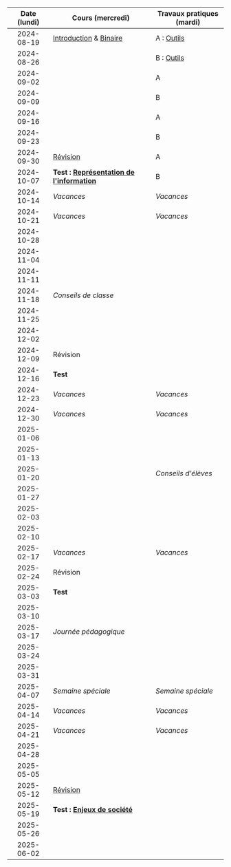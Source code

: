 | Date (lundi) | Cours (mercredi)                                                  | Travaux pratiques (mardi)          |
| :----------: | ----------------------------------------------------------------- | ---------------------------------- |
|  2024-08-19  | [Introduction](/docs/1m/intro) & [Binaire](/docs/1m/repr/binaire) | A : [Outils](/docs/1m/prog/outils) |
|  2024-08-26  |                                                                   | B : [Outils](/docs/1m/prog/outils) |
|  2024-09-02  |                                                                   | A                                  |
|  2024-09-09  |                                                                   | B                                  |
|  2024-09-16  |                                                                   | A                                  |
|  2024-09-23  |                                                                   | B                                  |
|  2024-09-30  | [Révision](/docs/1m/repr/revision)                                | A                                  |
|  2024-10-07  | **Test : [Représentation de l'information](/docs/1m/repr)**       | B                                  |
|  2024-10-14  | _Vacances_                                                        | _Vacances_                         |
|  2024-10-21  | _Vacances_                                                        | _Vacances_                         |
|  2024-10-28  |                                                                   |                                    |
|  2024-11-04  |                                                                   |                                    |
|  2024-11-11  |                                                                   |                                    |
|  2024-11-18  | _Conseils de classe_                                              |                                    |
|  2024-11-25  |                                                                   |                                    |
|  2024-12-02  |                                                                   |                                    |
|  2024-12-09  | Révision                                                          |                                    |
|  2024-12-16  | **Test**                                                          |                                    |
|  2024-12-23  | _Vacances_                                                        | _Vacances_                         |
|  2024-12-30  | _Vacances_                                                        | _Vacances_                         |
|  2025-01-06  |                                                                   |                                    |
|  2025-01-13  |                                                                   |                                    |
|  2025-01-20  |                                                                   | _Conseils d'élèves_                |
|  2025-01-27  |                                                                   |                                    |
|  2025-02-03  |                                                                   |                                    |
|  2025-02-10  |                                                                   |                                    |
|  2025-02-17  | _Vacances_                                                        | _Vacances_                         |
|  2025-02-24  | Révision                                                          |                                    |
|  2025-03-03  | **Test**                                                          |                                    |
|  2025-03-10  |                                                                   |                                    |
|  2025-03-17  | _Journée pédagogique_                                             |                                    |
|  2025-03-24  |                                                                   |                                    |
|  2025-03-31  |                                                                   |                                    |
|  2025-04-07  | _Semaine spéciale_                                                | _Semaine spéciale_                 |
|  2025-04-14  | _Vacances_                                                        | _Vacances_                         |
|  2025-04-21  | _Vacances_                                                        | _Vacances_                         |
|  2025-04-28  |                                                                   |                                    |
|  2025-05-05  |                                                                   |                                    |
|  2025-05-12  | [Révision](/docs/1m/enje/revision)                                |                                    |
|  2025-05-19  | **Test : [Enjeux de société](/docs/1m/enje)**                     |                                    |
|  2025-05-26  |                                                                   |                                    |
|  2025-06-02  |                                                                   |                                    |
